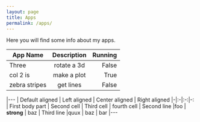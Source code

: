 ```yaml
---
layout: page
title: Apps
permalink: /apps/
---
```


Here you will find some info about my apps.


| App Name        | Description           | Running  |
| ------------- |:-------------:| -----:|
| Three     | rotate a 3d | False |
| col 2 is      | make a plot     |   True |
| zebra stripes | get lines      |    False |




|---
| Default aligned | Left aligned | Center aligned | Right aligned
|-|:-|:-:|-:
| First body part | Second cell | Third cell | fourth cell
| Second line |foo | **strong** | baz
| Third line |quux | baz | bar
|---
